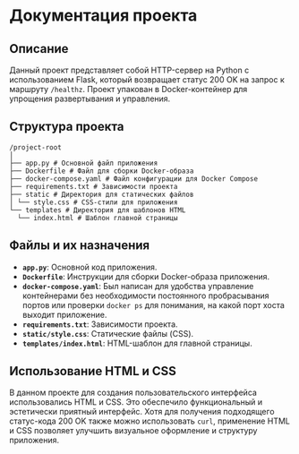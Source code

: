 # Документация проекта

## Описание

Данный проект представляет собой HTTP-сервер на Python с использованием Flask, который возвращает статус 200 OK на запрос к маршруту `/healthz`. Проект упакован в Docker-контейнер для упрощения развертывания и управления.

## Структура проекта
```
/project-root
│
├── app.py # Основной файл приложения
├── Dockerfile # Файл для сборки Docker-образа 
├── docker-compose.yaml # Файл конфигурации для Docker Compose 
├── requirements.txt # Зависимости проекта 
├── static # Директория для статических файлов 
│ └── style.css # CSS-стили для приложения 
└── templates # Директория для шаблонов HTML 
  └── index.html # Шаблон главной страницы
  ```

  ## Файлы и их назначения

- **`app.py`**: Основной код приложения.
- **`Dockerfile`**: Инструкции для сборки Docker-образа приложения.
- **`docker-compose.yaml`**: Был написан для удобства управление контейнерами без необходимости постоянного пробрасывания портов или проверки `docker ps` для понимания, на какой порт хоста выходит приложение.
- **`requirements.txt`**: Зависимости проекта.
- **`static/style.css`**: Статические файлы (CSS).
- **`templates/index.html`**: HTML-шаблон для главной страницы.

## Использование HTML и CSS


В данном проекте для создания пользовательского интерфейса использовались HTML и CSS. Это обеспечило функциональный и эстетически приятный интерфейс. Хотя для получения подходящего статус-кода 200 OK также можно использовать `curl`, применение HTML и CSS позволяет улучшить визуальное оформление и структуру приложения.

